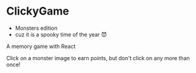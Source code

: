# ClickyGame
* Monsters edition
* cuz it is a spooky time of the year 😈

A memory game with React

Click on a monster image to earn points, but don't click on any more than once!
